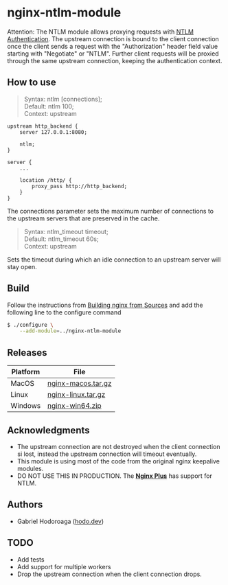 # nginx-ntlm-module


Attention: The NTLM module allows proxying requests with [NTLM Authentication](https://en.wikipedia.org/wiki/Integrated_Windows_Authentication). The upstream connection is bound to the client connection once the client sends a request with the "Authorization" header field value starting with "Negotiate" or "NTLM". Further client requests will be proxied through the same upstream connection, keeping the authentication context.

## How to use

> Syntax:  ntlm [connections];  
> Default: ntlm 100;  
> Context: upstream 


```nginx
upstream http_backend {
    server 127.0.0.1:8080;

    ntlm;
}

server {
    ...

    location /http/ {
        proxy_pass http://http_backend;
    }
}
```

The connections parameter sets the maximum number of connections to the upstream servers that are preserved in the cache.

> Syntax:  ntlm_timeout timeout;  
> Default: ntlm_timeout 60s;  
> Context: upstream  

Sets the timeout during which an idle connection to an upstream server will stay open.

## Build 

Follow the instructions from [Building nginx from Sources](http://nginx.org/en/docs/configure.html) and add the following line to the configure command

```bash 
$ ./configure \
    --add-module=../nginx-ntlm-module
```

## Releases 

Platform          | File 
----------------  | --------------------
MacOS             | [nginx-macos.tar.gz](https://github.com/gabihodoroaga/nginx-ntlm-module/releases/download/v1.19.3/nginx-macos.tar.gz)
Linux             | [nginx-linux.tar.gz](https://github.com/gabihodoroaga/nginx-ntlm-module/releases/download/v1.19.3/nginx-linux.tar.gz)
Windows           | [nginx-win64.zip](https://github.com/gabihodoroaga/nginx-ntlm-module/releases/download/v1.19.3/nginx-win64.zip)

## Acknowledgments

- The upstream connection are not destroyed when the client connection si lost, instead the upstream connection will timeout eventually.
- This module is using most of the code from the original nginx keepalive modules.
- DO NOT USE THIS IN PRODUCTION. The [**Nginx Plus**](https://www.nginx.com/products/nginx/) has support for NTLM. 

## Authors 

* Gabriel Hodoroaga ([hodo.dev](https://hodo.dev))

## TODO

- Add tests
- Add support for multiple workers
- Drop the upstream connection when the client connection drops.
